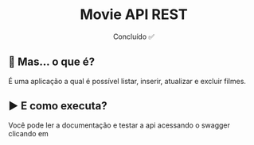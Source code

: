 
<h1 align="center">Movie API REST</h1>
<p align="center">Concluído ✅</p>

<h2 id="Sobre">🤔 Mas... o que é?</h2>
<p>
  É uma aplicação a qual é possível listar, inserir, atualizar e excluir filmes.
</p>

<h2 id="Executar">▶️ E como executa?</h2>
<p>Você pode ler a documentação e testar a api acessando o swagger clicando em <a href="http://localhost:8080/swagger-ui.html#/"></a>